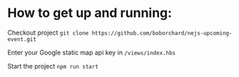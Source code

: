 # How to get up and running:

Checkout project
`git clone https://github.com/boborchard/nejs-upcoming-event.git`

Enter your Google static map api key in `/views/index.hbs`

Start the project
`npm run start`
